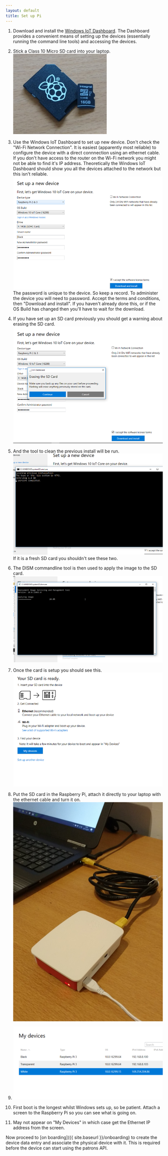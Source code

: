 ```yaml
---
layout: default
title: Set up Pi
---
```


1. Download and install the [Windows IoT Dashboard](https://developer.microsoft.com/en-us/windows/iot/docs/iotdashboard).  The Dashboard provides a convenient means of setting up the devices (essentially running the command line tools) and accessing the devices. 

1. Stick a Class 10 Micro SD card into your laptop.  
    ![SD Card](./01-sd-card.png)

1. Use the Windows IoT Dashboard to set up new device.  Don't check the "Wi-Fi Network Connection".  It is easiest (apparently most reliable) to configure the device with a direct connnection using an ethernet cable.  If you don't have access to the router on the Wi-Fi network you might not be able to find it's IP address.  Theoretically the Windows IoT Dashboard should show you all the devices attached to the network but this isn't reliable.
    ![SD Card](./02-new-device.png)
The password is unique to the device.  So keep a record.  To administer the device you will need to password.  Accept the terms and conditions, then "Download and install".  If you haven't already done this, or if the OS Build has changed then you'll have to wait for the download. 

1. If you have set up an SD card previously you should get a warning about erasing the SD card.
    ![SD Card](./03-erase-card.png)

1. And the tool to clean the previous install will be run.
    ![SD Card](./04-clean-previous.png)
If it is a fresh SD card you shouldn't see these two.

1. The DISM commandline tool is then used to apply the image to the SD card.
    ![SD Card](./05-apply-image.png)

1. Once the card is setup you should see this.
    ![SD Card](./06-card-complete.png)

1. Put the SD card in the Raspberry Pi, attach it directly to your laptop with the ethernet cable and turn it on.
    ![SD Card](./07-ethernet-to-pi.png)

1. 
    ![SD Card](./07-device-list.png)

5. First boot is the longest whilst Windows sets up, so be patient.
Attach a screen to the Raspberry Pi so you can see what is going on.

6. May not appear on "My Devices" in which case get the Ethernet IP address from the screen.

Now proceed to [on boarding]({{ site.baseurl }}/onboarding) to create the device data entry and associate the physical device with it. This is required before the device can start using the patrons API.
